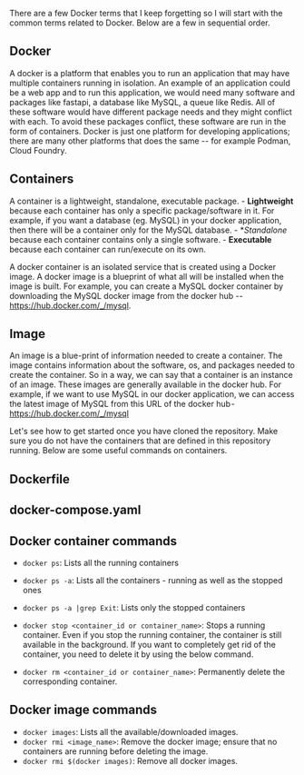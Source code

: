 There are a few Docker terms that I keep forgetting so I will start with the common terms related to Docker. Below are a few in sequential order.

## Docker
A docker is a platform that enables you to run an application that may have multiple containers running in isolation. An example of an application could be a web app and to run this application, we would need many software and packages like fastapi, a database like MySQL, a queue like Redis. All of these software would have different package needs and they might conflict with each. To avoid these packages conflict, these software are run in the form of containers. Docker is just one platform for developing applications; there are many other platforms that does the same -- for example Podman, Cloud Foundry. 


## Containers
A container is a lightweight, standalone, executable package. 
    - **Lightweight** because each container has only a specific package/software in it. For example, if you want a database (eg. MySQL) in your docker application, then there will be a container only for the MySQL database. 
    - **Standalone* because each container contains only a single software. 
    - **Executable** because each container can run/execute on its own. 

A docker container is an isolated service that is created using a Docker image. A docker image is a blueprint of what all will be installed when the image is built. For example, you can create a MySQL docker container by downloading the MySQL docker image from the docker hub -- https://hub.docker.com/_/mysql.

## Image 
An image is a blue-print of information needed to create a container. The image contains information about the software, os, and packages needed to create the container. So in a way, we can say that a container is an instance of an image. These images are generally available in the docker hub. For example, if we want to use MySQL in our docker application, we can access the latest image of MySQL from this URL of the docker hub - https://hub.docker.com/_/mysql

Let's see how to get started once you have cloned the repository. Make sure you do not have the containers that are defined in this repository running. Below are some useful commands on containers.

## Dockerfile


## docker-compose.yaml

## Docker container commands
- `docker ps`: Lists all the running containers
- `docker ps -a`: Lists all the containers - running as well as the stopped ones
- `docker ps -a |grep Exit`: Lists only the stopped containers

- `docker stop <container_id or container_name>`: Stops a running container. Even if you stop the running container, the container is still available in the background. If you want to completely get rid of the container, you need to delete it by using the below command.
- `docker rm <container_id or container_name>`: Permanently delete the corresponding container.

## Docker image commands
- `docker images`: Lists all the available/downloaded images.
- `docker rmi <image_name>`: Remove the docker image; ensure that no containers are running before deleting the image.
- `docker rmi $(docker images)`: Remove all docker images.